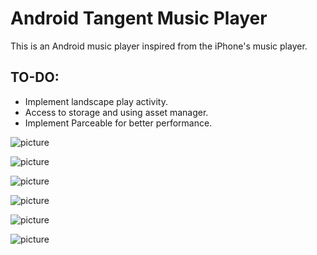 # Android Tangent Music Player

This is an Android music player inspired from the iPhone's music player.

## TO-DO:

  - Implement landscape play activity.
  - Access to storage and using asset manager.
  - Implement Parceable for better performance.


![picture](md_images/library.png)

![picture](md_images/albums.png)

![picture](md_images/genres.png)

![picture](md_images/artists.png)

![picture](md_images/songs.png)

![picture](md_images/playing.png)